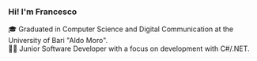 <h3>Hi! I'm Francesco </h3>
🎓 Graduated in Computer Science and Digital Communication at the University of Bari "Aldo Moro". <br/>
👨‍💻 Junior Software Developer with a focus on development with C#/.NET.


<!--
**francescofranco/francescofranco** is a ✨ _special_ ✨ repository because its `README.md` (this file) appears on your GitHub profile.

Here are some ideas to get you started:

- 🔭 I’m currently working on ...
- 🌱 I’m currently learning ...
- 👯 I’m looking to collaborate on ...
- 🤔 I’m looking for help with ...
- 💬 Ask me about ...
- 📫 How to reach me: ...
- 😄 Pronouns: ...
- ⚡ Fun fact: ...
-->

